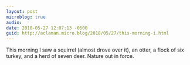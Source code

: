 ```yaml
---
layout: post
microblog: true
audio: 
date: 2018-05-27 12:07:13 -0500
guid: http://aclaman.micro.blog/2018/05/27/this-morning-i.html
---
```

This morning I saw a squirrel (almost drove over it), an otter, a flock of six turkey, and a herd of seven deer. Nature out in force.
